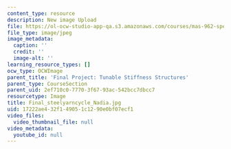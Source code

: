 ```yaml
---
content_type: resource
description: New image Upload
file: https://ol-ocw-studio-app-qa.s3.amazonaws.com/courses/mas-962-special-topics-new-textiles-spring-2010/17222ae432f149051c1290e0bf07ecf1_Final_steelyarncycle_Nadia.jpg
file_type: image/jpeg
image_metadata:
  caption: ''
  credit: ''
  image-alt: ''
learning_resource_types: []
ocw_type: OCWImage
parent_title: 'Final Project: Tunable Stiffness Structures'
parent_type: CourseSection
parent_uid: 2ef710c0-7770-3f67-93ac-542bcc7dbcc7
resourcetype: Image
title: Final_steelyarncycle_Nadia.jpg
uid: 17222ae4-32f1-4905-1c12-90e0bf07ecf1
video_files:
  video_thumbnail_file: null
video_metadata:
  youtube_id: null
---
```

